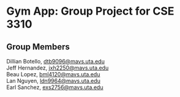 # Gym App: Group Project for CSE 3310 <br>

## Group Members <br>
Dillian Botello, dtb9096@mavs.uta.edu <br>
Jeff Hernandez, jxh2250@mavs.uta.edu <br>
Beau Lopez, bml4120@mavs.uta.edu <br>
Lan Nguyen, ldn9964@mavs.uta.edu <br>
Earl Sanchez, exs2756@mavs.uta.edu<br>
